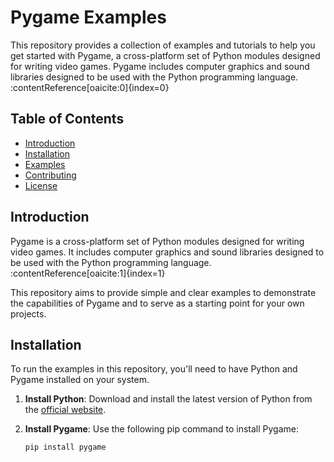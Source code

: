 # Pygame Examples

This repository provides a collection of examples and tutorials to help you get started with Pygame, a cross-platform set of Python modules designed for writing video games. Pygame includes computer graphics and sound libraries designed to be used with the Python programming language. :contentReference[oaicite:0]{index=0}

## Table of Contents

- [Introduction](#introduction)
- [Installation](#installation)
- [Examples](#examples)
- [Contributing](#contributing)
- [License](#license)

## Introduction

Pygame is a cross-platform set of Python modules designed for writing video games. It includes computer graphics and sound libraries designed to be used with the Python programming language. :contentReference[oaicite:1]{index=1}

This repository aims to provide simple and clear examples to demonstrate the capabilities of Pygame and to serve as a starting point for your own projects.

## Installation

To run the examples in this repository, you'll need to have Python and Pygame installed on your system.

1. **Install Python**: Download and install the latest version of Python from the [official website](https://www.python.org/).

2. **Install Pygame**: Use the following pip command to install Pygame:

   ```bash
   pip install pygame
